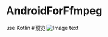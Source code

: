# AndroidForFfmpeg
use Kotlin
#预览
![Image text](https://github.com/blue-zj/AndroidForFfmpeg/blob/master/example.gif)
